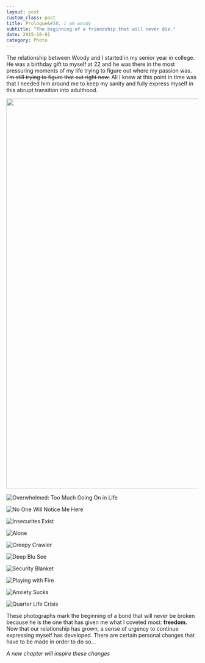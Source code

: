 ```yaml
---
layout: post
custom_class: post
title: Prologue&#58; i am woody
subtitle: "The beginning of a friendship that will never die."
date: 2015-10-01
category: Photo
---
```


The relationship between Woody and I started in my senior year in college. He was a birthday gift to myself at 22 and he was there in the most pressuring moments of my life trying to figure out where my passion was. ~~I'm still trying to figure that out right now.~~ All I knew at this point in time was that I needed him around me to keep my sanity and fully express myself in this abrupt transition into adulthood. 

<img src="https://c1.staticflickr.com/9/8791/27996459250_121b2dfdc4_o.gif" style="width: 1024px;">

![Overwhelmed: Too Much Going On in Life](https://c5.staticflickr.com/9/8850/27996459700_e6a00b9599_o.jpg)

![No One Will Notice Me Here](https://c4.staticflickr.com/9/8698/27662407043_cf826d9957_o.jpg)

![Insecurites Exist](https://c3.staticflickr.com/9/8642/27996459930_73fc55ce33_o.jpg)

![Alone](https://c8.staticflickr.com/9/8642/27662406543_d9836e6df4_o.jpg)

![Creepy Crawler](https://c5.staticflickr.com/9/8843/27996459860_358587f097_o.jpg)

![Deep Blu See](https://c7.staticflickr.com/9/8877/27996459550_5ace994ece_o.jpg)

![Security Blanket](https://c1.staticflickr.com/9/8614/27996460000_1240bae1a0_o.jpg)

![Playing with Fire](https://c4.staticflickr.com/9/8727/28277795635_7d9a63e0b2_o.jpg)

![Anxiety Sucks](https://dl.dropboxusercontent.com/u/92053056/anxiety.jpg)

![Quarter Life Crisis](https://c2.staticflickr.com/9/8821/27662407633_96378e4ed1_o.jpg)

These photographs mark the beginning of a bond that will never be broken because he is the one that has given me what I coveted most: **freedom.** Now that our relationship has grown, a sense of urgency to continue expressing myself has developed. There are certain personal changes that have to be made in order to do so...

*A new chapter will inspire these changes* 
